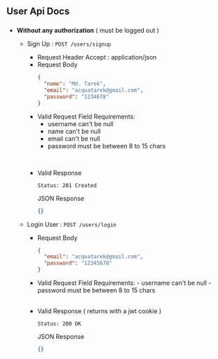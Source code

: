 ## User Api Docs

###

- **Without any authorization** ( must be logged out )

  - Sign Up : `POST /users/signup`

    - Request Header
           Accept : application/json
    - Request Body
      ```json
      {
        "name": "Md. Tarek",
        "email": "acquatarek@gmail.com",
        "password": "1234678"
      }
      ```
    - Valid Request Field Requirements:
      - username can't be null
      - name can't be null
      - email can't be null
      - password must be between 8 to 15 chars

    &nbsp;

    - Valid Response

          Status: 201 Created

      JSON Response

      ```json
      {}
      ```

  - Login User : `POST /users/login`

    - Request Body
      ```json
      {
        "email": "acquatarek@gmail.com",
        "password": "12345678"
      }
      ```
    - Valid Request Field Requirements: - username can't be null - password must be between 8 to 15 chars  
      &nbsp;
    - Valid Response ( returns with a jwt cookie )

          Status: 200 OK

      JSON Response

      ```json
      {}
      ```

